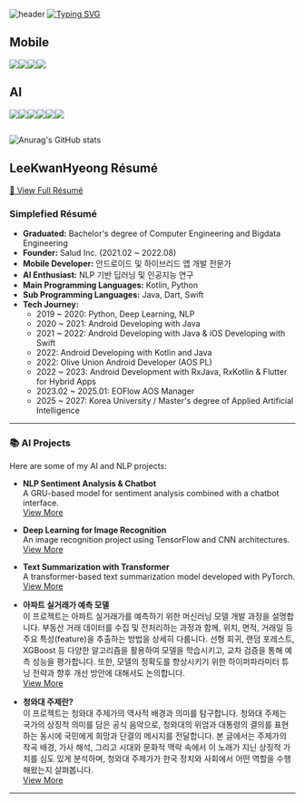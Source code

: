![header](https://capsule-render.vercel.app/api?type=wave&color=auto&height=400&section=header&text=Lee%20KwanHyeong&fontSize=90&)
[![Typing SVG](https://readme-typing-svg.demolab.com/?lines=Mobile+and+AI+Developer)](https://git.io/typing-svg)

<!-- Mobile & 기타 기술 -->
## Mobile
<img src="https://img.shields.io/badge/Android-3DDC84?style=flat-square&logo=android&logoColor=white"/><img src="https://img.shields.io/badge/Flutter-02569B?style=flat-square&logo=flutter&logoColor=white"/><img src="https://img.shields.io/badge/Kotlin-7F52FF?style=flat-square&logo=Kotlin&logoColor=white"><img src="https://img.shields.io/badge/Visual Studio Code-007ACC?style=flat-square&logo=Visual Studio Code&logoColor=white"/>

<!-- AI 관련 기술 배지 추가 -->
## AI
<img src="https://img.shields.io/badge/Python-3776AB?style=flat-square&logo=Python&logoColor=white"/><img src="https://img.shields.io/badge/PyCharm-000000?style=flat-square&logo=PyCharm&logoColor=white"/><img src="https://img.shields.io/badge/TensorFlow-E23237?style=flat-square&logo=TensorFlow&logoColor=white"/><img src="https://img.shields.io/badge/PyTorch-EE4C2C?style=flat-square&logo=PyTorch&logoColor=white"/><img src="https://img.shields.io/badge/Scikit--learn-F7931E?style=flat-square&logo=scikit-learn&logoColor=white"/><img src="https://img.shields.io/badge/NLP-4B8BBE?style=flat-square&logo=Python&logoColor=white"/>
##

![Anurag's GitHub stats](https://github-readme-stats.vercel.app/api?username=LeeKwanHyeong&show_icons=true&theme=radical)
## LeeKwanHyeong Résumé
[📜 View Full Résumé](https://pleasant-deposit-bdd.notion.site/17ecdb5fa1338076a7f8dc175826d681?pvs=4)

### Simplefied Résumé
- **Graduated:** Bachelor's degree of Computer Engineering and Bigdata Engineering
- **Founder:** Salud Inc. (2021.02 ~ 2022.08)
- **Mobile Developer:** 안드로이드 및 하이브리드 앱 개발 전문가
- **AI Enthusiast:** NLP 기반 딥러닝 및 인공지능 연구
- **Main Programming Languages:** Kotlin, Python
- **Sub Programming Languages:** Java, Dart, Swift
- **Tech Journey:**
  - 2019 ~ 2020: Python, Deep Learning, NLP
  - 2020 ~ 2021: Android Developing with Java
  - 2021 ~ 2022: Android Developing with Java & iOS Developing with Swift
  - 2022: Android Developing with Kotlin and Java
  - 2022: Olive Union Android Developer (AOS PL)
  - 2022 ~ 2023: Android Development with RxJava, RxKotlin & Flutter for Hybrid Apps
  - 2023.02 ~ 2025.01: EOFlow AOS Manager
  - 2025 ~ 2027: Korea University / Master's degree of Applied Artificial Intelligence

---

### 📚 **AI Projects**

Here are some of my AI and NLP projects:

- **NLP Sentiment Analysis & Chatbot**  
  A GRU-based model for sentiment analysis combined with a chatbot interface.  
  [View More](https://undeadkwandoll.tistory.com/category/Projects)

- **Deep Learning for Image Recognition**  
  An image recognition project using TensorFlow and CNN architectures.  
  [View More](https://undeadkwandoll.tistory.com/24)

- **Text Summarization with Transformer**  
  A transformer-based text summarization model developed with PyTorch.  
  [View More](https://undeadkwandoll.tistory.com/29)

- **아파트 실거래가 예측 모델**  
  이 프로젝트는 아파트 실거래가를 예측하기 위한 머신러닝 모델 개발 과정을 설명합니다. 부동산 거래 데이터를 수집 및 전처리하는 과정과 함께, 위치, 면적, 거래일 등 주요 특성(feature)을 추출하는 방법을 상세히 다룹니다. 선형 회귀, 랜덤 포레스트, XGBoost 등 다양한 알고리즘을 활용하여 모델을 학습시키고, 교차 검증을 통해 예측 성능을 평가합니다. 또한, 모델의 정확도를 향상시키기 위한 하이퍼파라미터 튜닝 전략과 향후 개선 방안에 대해서도 논의합니다.  
  [View More](https://undeadkwandoll.tistory.com/48)

- **청와대 주제란?**  
  이 프로젝트는 청와대 주제가의 역사적 배경과 의미를 탐구합니다. 청와대 주제는 국가의 상징적 의미를 담은 공식 음악으로, 청와대의 위엄과 대통령의 결의를 표현하는 동시에 국민에게 희망과 단결의 메시지를 전달합니다. 본 글에서는 주제가의 작곡 배경, 가사 해석, 그리고 시대와 문화적 맥락 속에서 이 노래가 지닌 상징적 가치를 심도 있게 분석하며, 청와대 주제가가 한국 정치와 사회에서 어떤 역할을 수행해왔는지 살펴봅니다.  
  [View More](https://undeadkwandoll.tistory.com/36)
---
